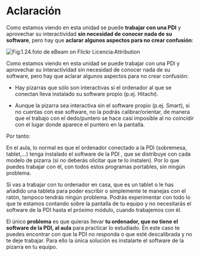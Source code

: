 
# Aclaración

Como estamos viendo en esta unidad se puede **trabajar con una PDI** y aprovechar su interactividad **sin necesidad de conocer nada de su software**, pero hay que **aclarar algunos aspectos para no crear confusión**:

![Fig.1.24.foto de eBeam on Flickr Licencia:Attribution](http://farm4.staticflickr.com/3658/3586287989_5858d057e6.jpg)

Como estamos viendo en esta unidad se puede trabajar con una PDI y aprovechar su interactividad sin necesidad de conocer nada de su software, pero hay que aclarar algunos aspectos para no crear confusión:

- Hay pizarras que sólo son interactivas si el ordenador al que se conectan lleva instalado su software propio (p.ej. Hitachi).

- Aunque la pizarra sea interactiva sin el software propio (p.ej. Smart), si no cuentas con ese software, no la podrás calibrar/orientar, de manera que el trabajo con el dedo/puntero se hace casi imposible al no coincidir con el lugar donde aparece el puntero en la pantalla.

Por tanto:

En el aula, lo normal es que el ordenador conectado a la PDI (sobremesa, tablet,...) tenga instalado el software de la PDI , que se distribuye con cada modelo de pizarra (si no deberás olicitar que te lo instalen). Por lo que puedes trabajar con él, con todos estos programas portables, sin ningún problema.

Si vas a trabajar con tu ordenador en casa, que es un tablet o le has añadido una tableta para poder escribir o simplemente te manejas con el ratón, tampoco tendrás ningún problema. Podrás experimentar con todo lo que te estamos contando sobre la pantalla de tu equipo y no necesitarás el software de la PDI hasta el próximo módulo, cuando trabajemos con él.

El único **problema** es que quieras llevar **tu ordenador, que no tiene el software de la PDI, al aula** para practicar lo estudiado. En este caso te puedes encontrar con que la PDI no responda o que esté descalibrada y no te deje trabajar. Para ello la única solución es instalarte el software de la pizarra en tu equipo.

